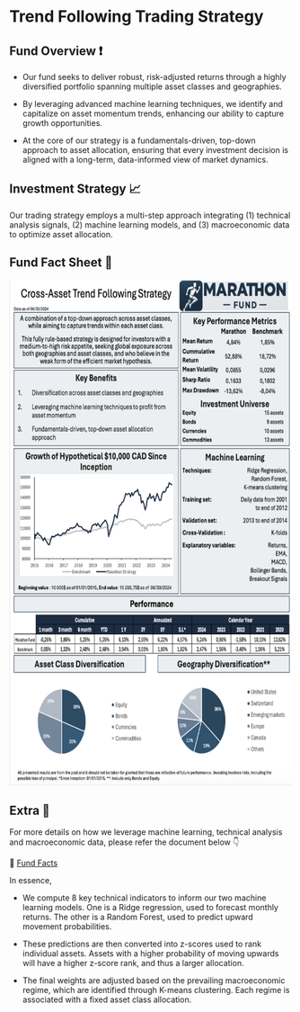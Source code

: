 # Trend Following Trading Strategy 

## Fund Overview ❗️

* Our fund seeks to deliver robust, risk-adjusted returns through a highly diversified portfolio spanning multiple asset classes and geographies.
  
* By leveraging advanced machine learning techniques, we identify and capitalize on asset momentum trends, enhancing our ability to capture growth opportunities.

* At the core of our strategy is a fundamentals-driven, top-down approach to asset allocation, ensuring that every investment decision is aligned with a long-term, data-informed view of market dynamics.

## Investment Strategy 📈

Our trading strategy employs a multi-step approach integrating (1) technical analysis signals, (2) machine learning models, and (3) macroeconomic data to optimize asset allocation. 

## Fund Fact Sheet 📄

<img src="Fund_Fact_Sheet.png" width="700" height="900" />



## Extra 💭

For more details on how we leverage machine learning, technical analysis and macroeconomic data, please refer the document below 👇

📄 [Fund Facts](https://github.com/fangsitang/Trading-Algo-Random-Forest/blob/bf3ad9d70a75e0b76c86fb454aa724c2de76731c/Rapport_ML_Trend-Following.pdf)

In essence, 

* We compute 8 key technical indicators to inform our two machine learning models. One is a Ridge regression, used to forecast monthly returns. The other is a Random Forest, used to predict upward movement probabilities.
  
* These predictions are then converted into z-scores used to rank individual assets. Assets with a higher probability of moving upwards will have a higher z-score rank, and thus a larger allocation.
  
* The final weights are adjusted based on the prevailing macroeconomic regime, which are identified through K-means clustering. Each regime is associated with a fixed asset class allocation.
